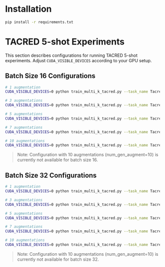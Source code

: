 # Installation
```bash
pip install -r requirements.txt
```

# TACRED 5-shot Experiments

This section describes configurations for running TACRED 5-shot experiments. Adjust `CUDA_VISIBLE_DEVICES` according to your GPU setup.

## Batch Size 16 Configurations

```bash
# 1 augmentation
CUDA_VISIBLE_DEVICES=0 python train_multi_k_tacred.py --task_name Tacred --num_k 5 --num_gen 5 --batch_size 16 --num_gen_augment 1 >> tacred-5shot-1nga-bz16.log

# 3 augmentations
CUDA_VISIBLE_DEVICES=0 python train_multi_k_tacred.py --task_name Tacred --num_k 5 --num_gen 5 --batch_size 16 --num_gen_augment 3 >> tacred-5shot-3nga-bz16.log

# 5 augmentations
CUDA_VISIBLE_DEVICES=0 python train_multi_k_tacred.py --task_name Tacred --num_k 5 --num_gen 5 --batch_size 16 --num_gen_augment 5 >> tacred-5shot-5nga-bz16.log

# 7 augmentations
CUDA_VISIBLE_DEVICES=0 python train_multi_k_tacred.py --task_name Tacred --num_k 5 --num_gen 5 --batch_size 16 --num_gen_augment 7 >> tacred-5shot-7nga-bz16.log

# 10 augmentations
CUDA_VISIBLE_DEVICES=0 python train_multi_k_tacred.py --task_name Tacred --num_k 5 --num_gen 5 --batch_size 16 --num_gen_augment 10 >> tacred-5shot-10nga-bz16.log
```

> Note: Configuration with 10 augmentations (num_gen_augment=10) is currently not available for batch size 16.

## Batch Size 32 Configurations

```bash
# 1 augmentation
CUDA_VISIBLE_DEVICES=0 python train_multi_k_tacred.py --task_name Tacred --num_k 5 --num_gen 5 --batch_size 32 --num_gen_augment 1 >> tacred-5shot-1nga-bz32.log

# 3 augmentations
CUDA_VISIBLE_DEVICES=0 python train_multi_k_tacred.py --task_name Tacred --num_k 5 --num_gen 5 --batch_size 32 --num_gen_augment 3 >> tacred-5shot-3nga-bz32.log

# 5 augmentations
CUDA_VISIBLE_DEVICES=0 python train_multi_k_tacred.py --task_name Tacred --num_k 5 --num_gen 5 --batch_size 32 --num_gen_augment 5 >> tacred-5shot-5nga-bz32.log

# 7 augmentations
CUDA_VISIBLE_DEVICES=0 python train_multi_k_tacred.py --task_name Tacred --num_k 5 --num_gen 5 --batch_size 32 --num_gen_augment 7 >> tacred-5shot-7nga-bz32.log

# 10 augmentations
CUDA_VISIBLE_DEVICES=0 python train_multi_k_tacred.py --task_name Tacred --num_k 5 --num_gen 5 --batch_size 32 --num_gen_augment 10 >> tacred-5shot-10nga-bz32.log
```

> Note: Configuration with 10 augmentations (num_gen_augment=10) is currently not available for batch size 32.